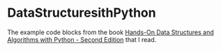 # DataStructuresithPython

The example code blocks from the book [Hands-On Data Structures and Algorithms with Python - Second Edition](https://www.packtpub.com/product/hands-on-data-structures-and-algorithms-with-python-second-edition/9781788995573) that I read. 
